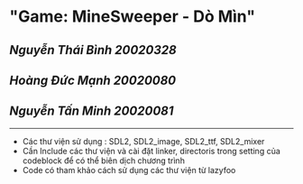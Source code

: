 # "Game: MineSweeper - Dò Mìn" 
## *Nguyễn Thái Bình 20020328*
## *Hoàng Đức Mạnh 20020080*
## *Nguyễn Tấn Minh 20020081*
***
* Các thư viện sử dụng : SDL2, SDL2_image, SDL2_ttf, SDL2_mixer
* Cần Include các thư viện và cài đặt linker, directoris trong setting của codeblock để có thể biên dịch chương trình
* Code có tham khảo cách sử dụng các thư viện từ lazyfoo
